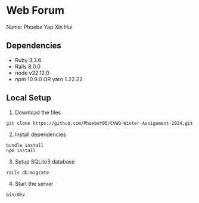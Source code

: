 # Web Forum
Name: Phoebe Yap Xin Hui
## Dependencies
- Ruby 3.3.6
- Rails 8.0.0
- node v22.12.0
- npm 10.9.0 OR yarn 1.22.22
## Local Setup
1. Download the files
```
git clone https://github.com/PhoebeY05/CVWO-Winter-Assignment-2024.git
```
2. Install dependencies
```
bundle install
npm install
```
3. Setup SQLite3 database
```
rails db:migrate
```
4. Start the server
```
bin/dev
```
